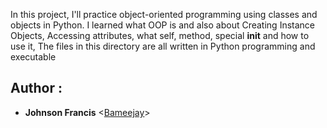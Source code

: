 In this project, I'll practice object-oriented programming using classes and objects in Python. I learned what OOP is and also about Creating Instance Objects, Accessing attributes, what self, method, special __init__ and how to use it, The files in this directory are all written in Python programming and executable

## Author :

* **Johnson Francis** <[Bameejay](https://github.com/Bameejay)>
